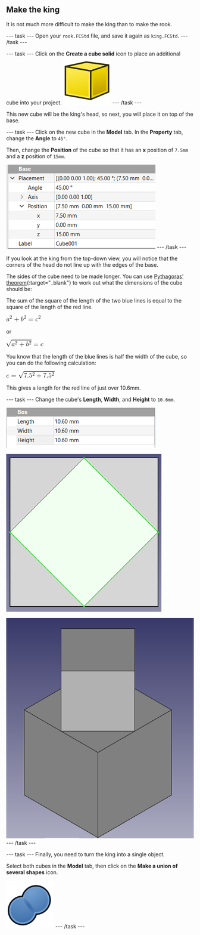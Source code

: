 ## Make the king

It is not much more difficult to make the king than to make the rook.

--- task ---
Open your `rook.FCStd` file, and save it again as `king.FCStd`.
--- /task ---

--- task ---
Click on the **Create a cube solid** icon to place an additional cube into your project.
![Part_Box.png](images/Part_Box.png) 
--- /task ---

This new cube will be the king's head, so next, you will place it on top of the base.

--- task ---
Click on the new cube in the **Model** tab. In the **Property** tab, change the **Angle** to `45°`.

Then, change the **Position** of the cube so that it has an **x** position of `7.5mm` and a **z** position of `15mm`.

![kings_head_position](images/king_head_position.png)
--- /task ---

If you look at the king from the top-down view, you will notice that the corners of the head do not line up with the edges of the base.

The sides of the cube need to be made longer. You can use [Pythagoras' theorem](https://en.wikipedia.org/wiki/Pythagorean_theorem){:target="_blank"} to work out what the dimensions of the cube should be:

The sum of the square of the length of the two blue lines is equal to the square of the length of the red line.

![pythag_1](images/pythag_1.gif)

or

![pythag_2](images/pythag_2.gif)

You know that the length of the blue lines is half the width of the cube, so you can do the following calculation:

![pythag_3](images/pythag_3.gif)

This gives a length for the red line of just over 10.6mm.

--- task ---
Change the cube's **Length**, **Width**, and **Height** to `10.6mm`.

![king_head_size.png](images/king_head_size.png)

![kings_head_resize.png](images/kings_head_resize.png)

![king_complete.png](images/king_complete.png)
--- /task ---

--- task ---
Finally, you need to turn the king into a single object.

Select both cubes in the **Model** tab, then click on the **Make a union of several shapes** icon.

![Part_Fuse](images/Part_Fuse.png)
--- /task ---

